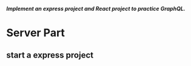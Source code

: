 ***Implement an express project and React project to practice GraphQL.***

# Server Part
## start a express project




